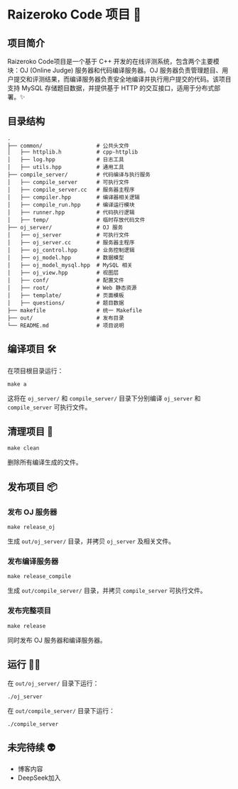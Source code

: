 # Raizeroko Code 项目 🚀

## 项目简介
Raizeroko Code项目是一个基于 C++ 开发的在线评测系统，包含两个主要模块：OJ (Online Judge) 服务器和代码编译服务器。OJ 服务器负责管理题目、用户提交和评测结果，而编译服务器负责安全地编译并执行用户提交的代码。该项目支持 MySQL 存储题目数据，并提供基于 HTTP 的交互接口，适用于分布式部署。✨

## 目录结构
```shell
.
├── common/              	# 公共头文件
│   ├── httplib.h  			# cpp-httplib
│   ├── log.hpp  			# 日志工具
│   ├── utils.hpp       	# 通用工具
├── compile_server/      	# 代码编译与执行服务
│   ├── compile_server  	# 可执行文件
│   ├── compile_server.cc  	# 服务器主程序
│   ├── compiler.hpp       	# 编译器相关逻辑
│   ├── compile_run.hpp    	# 编译运行模块
│   ├── runner.hpp         	# 代码执行逻辑
│   ├── temp/              	# 临时存放代码文件
├── oj_server/          	# OJ 服务
│   ├── oj_server       	# 可执行文件
│   ├── oj_server.cc    	# 服务器主程序
│   ├── oj_control.hpp  	# 业务控制逻辑
│   ├── oj_model.hpp    	# 数据模型
│   ├── oj_model_mysql.hpp 	# MySQL 相关
│   ├── oj_view.hpp     	# 视图层
│   ├── conf/           	# 配置文件
│   ├── root/           	# Web 静态资源
│   ├── template/       	# 页面模板
│   ├── questions/      	# 题目数据
├── makefile            	# 统一 Makefile
├── out/                	# 发布目录
└── README.md           	# 项目说明
```

## 编译项目 🛠️
在项目根目录运行：
```shell
make a
```
这将在 `oj_server/` 和 `compile_server/` 目录下分别编译 `oj_server` 和 `compile_server` 可执行文件。

## 清理项目 🧹
```shell
make clean
```
删除所有编译生成的文件。

## 发布项目 📦
### 发布 OJ 服务器
```shell
make release_oj
```
生成 `out/oj_server/` 目录，并拷贝 `oj_server` 及相关文件。

### 发布编译服务器
```shell
make release_compile
```
生成 `out/compile_server/` 目录，并拷贝 `compile_server` 可执行文件。

### 发布完整项目
```shell
make release
```
同时发布 OJ 服务器和编译服务器。

## 运行 🏃‍♂️
在 `out/oj_server/` 目录下运行：
```shell
./oj_server
```
在 `out/compile_server/` 目录下运行：
```shell
./compile_server
```

## 未完待续 👽

- 博客内容
- DeepSeek加入

